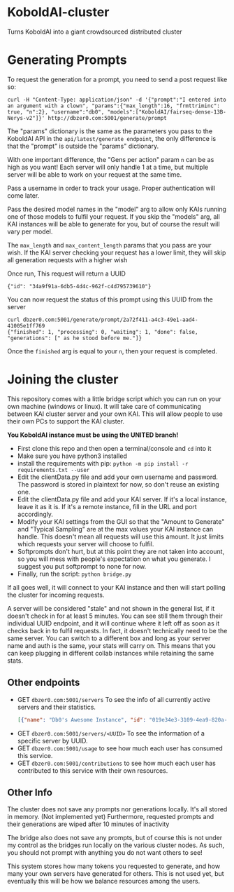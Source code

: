 # KoboldAI-cluster

Turns KoboldAI into a giant crowdsourced distributed cluster

# Generating Prompts

To request the generation for a prompt, you need to send a post request like so:

```
curl -H "Content-Type: application/json" -d '{"prompt":"I entered into an argument with a clown", "params":{"max_length":16, "frmttriminc": true, "n":2}, "username":"db0", "models":["KoboldAI/fairseq-dense-13B-Nerys-v2"]}' http://dbzer0.com:5001/generate/prompt
```

The "params" dictionary is the same as the parameters you pass to the KoboldAI API in the `api/latest/generate endpoint`, the only difference is that the "prompt" is outside the "params" dictionary.

With one important difference, the "Gens per action" param `n` can be as high as you want! Each server will only handle 1 at a time, but multiple server will be able to work on your request at the same time.

Pass a username in order to track your usage. Proper authentication will come later.

Pass the desired model names in the "model" arg to allow only KAIs running one of those models to fulfil your request. If you skip the "models" arg, all KAI instances will be able to generate for you, but of course the result will vary per model.

The `max_length` and `max_content_length` params that you pass are your wish. If the KAI server checking your request has a lower limit, they will skip all generation requests with a higher wish

Once run, This request will return a UUID

```
{"id": "34a9f91a-6db5-4d4c-962f-c4d795739610"}
```

You can now request the status of this prompt using this UUID from the server

```
curl dbzer0.com:5001/generate/prompt/2a72f411-a4c3-49e1-aad4-41005e1ff769
{"finished": 1, "processing": 0, "waiting": 1, "done": false, "generations": [" as he stood before me."]}
```

Once the `finished` arg is equal to your `n`, then your request is completed.

# Joining the cluster

This repository comes with a little bridge script which you can run on your own machine (windows or linux). It will take care of communicating between KAI cluster server and your own KAI. This will allow people to use their own PCs to support the KAI cluster.

**You KoboldAI instance must be using the UNITED branch!**

* First clone this repo and then open a terminal/console and `cd` into it
* Make sure you have python3 installed
* install the requirements with pip: `python -m pip install -r requirements.txt --user`
* Edit the clientData.py file and add your own username and password. The password is stored in plaintext for now, so don't reuse an existing one.
* Edit the clientData.py file and add your KAI server. If it's a local instance, leave it as it is. If it's a remote instance, fill in the URL and port accordingly.
* Modify your KAI settings from the GUI so that the "Amount to Generate" and "Typical Sampling" are at the max values your KAI instance can handle. This doesn't mean all requests will use this amount. It just limits which requests your server will choose to fulfil.
* Softprompts don't hurt, but at this point they are not taken into account, so you will mess with people's expectation on what you generate. I suggest you put softprompt to none for now.
* Finally, run the script: `python bridge.py`

If all goes well, it will connect to your KAI instance and then will start polling the cluster for incoming requests.

A server will be considered "stale" and not shown in the general list, if it doesn't check in for at least 5 minutes. You can see still them through their individual UUID endpoint, and it will continue where it left off as soon as it checks back in to fulfil requests. In fact, it doesn't technically need to be the same server. You can switch to a different box and long as your server name and auth is the same, your stats will carry on. This means that you can keep plugging in different collab instances while retaining the same stats.


## Other endpoints

* GET `dbzer0.com:5001/servers` To see the info of all currently active servers and their statistics.
   ```json
   [{"name": "Db0's Awesome Instance", "id": "019e34e3-3109-4ea9-820a-b0c4f6a53c07", "model": "KoboldAI/fairseq-dense-2.7B-Nerys", "max_length": 80, "max_content_length": 1632, "tokens_generated": 30, "requests_fulfilled": 2, "latest_performance": "1.36 seconds per token"}]
* GET `dbzer0.com:5001/servers/<UUID>` To see the information of a specific server by UUID.
* GET `dbzer0.com:5001/usage` to see how much each user has consumed this service.
* GET `dbzer0.com:5001/contributions` to see how much each user has contributed to this service with their own resources.

## Other Info

The cluster does not save any prompts nor generations locally. It's all stored in memory.
(Not implemented yet) Furthermore, requested prompts and their generations are wiped after 10 minutes of inactivity

The bridge also does not save any prompts, but of course this is not under my control as the bridges run locally on the various cluster nodes. As such, you should not prompt with anything you do not want others to see!

This system stores how many tokens you requested to generate, and how many your own servers have generated for others. This is not used yet, but eventually this will be how we balance resources among the users.